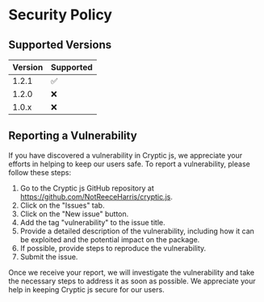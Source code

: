 # Security Policy

## Supported Versions

| Version | Supported          |
| ------- | ------------------ |
| 1.2.1   | :white_check_mark: |
| 1.2.0   | :x:                |
| 1.0.x   | :x:                |

## Reporting a Vulnerability

If you have discovered a vulnerability in Cryptic js, we appreciate your efforts in helping to keep our users safe. To report a vulnerability, please follow these steps:

1. Go to the Cryptic js GitHub repository at https://github.com/NotReeceHarris/cryptic.js.
2. Click on the "Issues" tab.
3. Click on the "New issue" button.
4. Add the tag "vulnerability" to the issue title.
5. Provide a detailed description of the vulnerability, including how it can be exploited and the potential impact on the package.
6. If possible, provide steps to reproduce the vulnerability.
7. Submit the issue.

Once we receive your report, we will investigate the vulnerability and take the necessary steps to address it as soon as possible. We appreciate your help in keeping Cryptic js secure for our users.
